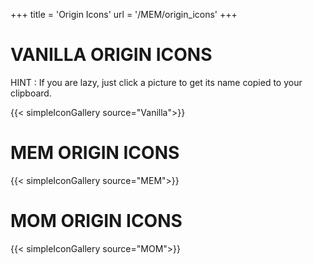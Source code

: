 +++
title = 'Origin Icons'
url = '/MEM/origin_icons'
+++

# VANILLA ORIGIN ICONS

HINT : If you are lazy, just click a picture to get its name copied to your clipboard.

{{< simpleIconGallery source="Vanilla">}}

# MEM ORIGIN ICONS

{{< simpleIconGallery source="MEM">}}

# MOM ORIGIN ICONS

{{< simpleIconGallery source="MOM">}}